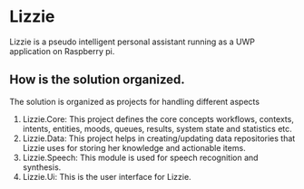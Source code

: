 # Lizzie
Lizzie is a pseudo intelligent personal assistant running as a UWP application on Raspberry pi.
## How is the solution organized.
The solution is organized as projects for handling different aspects
1. Lizzie.Core: This project defines the core concepts workflows, contexts, intents, entities, moods, queues, results, system state and statistics etc.
2. Lizzie.Data: This project helps in creating/updating data repositories that Lizzie uses for storing her knowledge and actionable items.
3. Lizzie.Speech: This module is used for speech recognition and synthesis.
4. Lizzie.Ui: This is the user interface for Lizzie.

